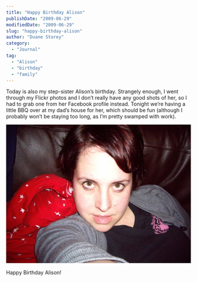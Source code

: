 ```yaml
---
title: "Happy Birthday Alison"
publishDate: "2009-06-29"
modifiedDate: "2009-06-29"
slug: "happy-birthday-alison"
author: "Duane Storey"
category:
  - "Journal"
tag:
  - "Alison"
  - "birthday"
  - "family"
---
```


Today is also my step-sister Alison’s birthday. Strangely enough, I went through my Flickr photos and I don’t really have any good shots of her, so I had to grab one from her Facebook profile instead. Tonight we’re having a little BBQ over at my dad’s house for her, which should be fun (although I probably won’t be staying too long, as I’m pretty swamped with work).

[![n575192063_789141_8325](_images/happy-birthday-alison-1.jpg "n575192063_789141_8325")](_images/happy-birthday-alison-1.jpg)

Happy Birthday Alison!